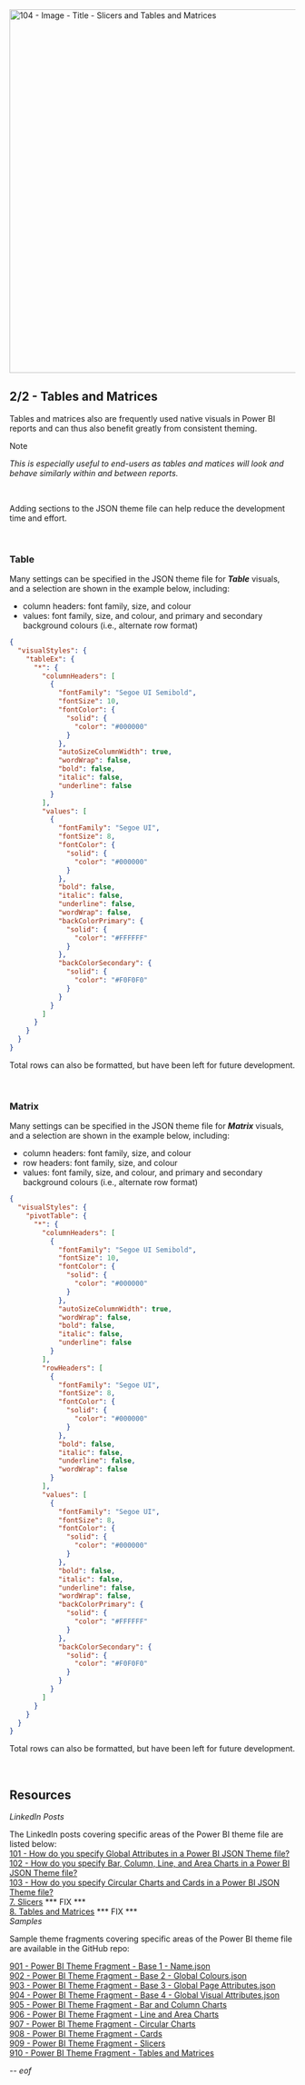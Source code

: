 <img width="1280" height="640" alt="104 - Image - Title - Slicers and Tables and Matrices" src="https://github.com/user-attachments/assets/feaa9ceb-4da4-44e8-a5fe-fdd5e92a9ed6" />

## 2/2 - Tables and Matrices

Tables and matrices also are frequently used native visuals in Power BI reports and can thus also benefit greatly from consistent theming. 

> [!NOTE]
> *This is especially useful to end-users as tables and matices will look and behave similarly within and between reports.*

<br>

Adding sections to the JSON theme file can help reduce the development time and effort.

<br>

### Table

Many settings can be specified in the JSON theme file for ***Table*** visuals, and a selection are shown in the example below, including:

- column headers: font family, size, and colour
- values: font family, size, and colour, and primary and secondary background colours (i.e., alternate row format)

``` json
{
  "visualStyles": {
    "tableEx": {
      "*": {
        "columnHeaders": [
          {
            "fontFamily": "Segoe UI Semibold",
            "fontSize": 10,
            "fontColor": {
              "solid": {
                "color": "#000000"
              }
            },
            "autoSizeColumnWidth": true,
            "wordWrap": false,
            "bold": false,
            "italic": false,
            "underline": false
          }
        ],
        "values": [
          {
            "fontFamily": "Segoe UI",
            "fontSize": 8,
            "fontColor": {
              "solid": {
                "color": "#000000"
              }
            },
            "bold": false,
            "italic": false,
            "underline": false,
            "wordWrap": false,
            "backColorPrimary": {
              "solid": {
                "color": "#FFFFFF"
              }
            },
            "backColorSecondary": {
              "solid": {
                "color": "#F0F0F0"
              }
            }
          }
        ]
      }
    }
  }
}

```

Total rows can also be formatted, but have been left for future development.

<br>

### Matrix

Many settings can be specified in the JSON theme file for ***Matrix*** visuals, and a selection are shown in the example below, including:

- column headers: font family, size, and colour
- row headers: font family, size, and colour
- values: font family, size, and colour, and primary and secondary background colours (i.e., alternate row format)

``` json
{
  "visualStyles": {
    "pivotTable": {
      "*": {
        "columnHeaders": [
          {
            "fontFamily": "Segoe UI Semibold",
            "fontSize": 10,
            "fontColor": {
              "solid": {
                "color": "#000000"
              }
            },
            "autoSizeColumnWidth": true,
            "wordWrap": false,
            "bold": false,
            "italic": false,
            "underline": false
          }
        ],
        "rowHeaders": [
          {
            "fontFamily": "Segoe UI",
            "fontSize": 8,
            "fontColor": {
              "solid": {
                "color": "#000000"
              }
            },
            "bold": false,
            "italic": false,
            "underline": false,
            "wordWrap": false
          }
        ],
        "values": [
          {
            "fontFamily": "Segoe UI",
            "fontSize": 8,
            "fontColor": {
              "solid": {
                "color": "#000000"
              }
            },
            "bold": false,
            "italic": false,
            "underline": false,
            "wordWrap": false,
            "backColorPrimary": {
              "solid": {
                "color": "#FFFFFF"
              }
            },
            "backColorSecondary": {
              "solid": {
                "color": "#F0F0F0"
              }
            }
          }
        ]
      }
    }
  }
}

```

Total rows can also be formatted, but have been left for future development.

<br>

## Resources

*LinkedIn Posts*

The LinkedIn posts covering specific areas of the Power BI theme file are listed below: <br>
[101 - How do you specify Global Attributes in a Power BI JSON Theme file?](https://www.linkedin.com/posts/gregphilps_powerbi-documentationmatters-dataanalytics-activity-7368600915009830912-wb3Z) <br>
[102 - How do you specify Bar, Column, Line, and Area Charts in a Power BI JSON Theme file?](https://www.linkedin.com/posts/gregphilps_powerbi-documentationmatters-dataanalytics-activity-7371153792802897920-ZqnK) <br>
[103 - How do you specify Circular Charts and Cards in a Power BI JSON Theme file?](https://www.linkedin.com/posts/gregphilps_powerbi-documentationmatters-dataanalytics-activity-7373669687638859777-KZTg) <br>
[7. Slicers](https://www.linkedin.com/posts/gregphilps_powerbi-documentationmatters-dataanalytics-activity-7295051537129615362-px8i) *** FIX *** <br>
[8. Tables and Matrices](https://www.linkedin.com/posts/gregphilps_powerbi-documentationmatters-dataanalytics-activity-7295051537129615362-px8i) *** FIX *** <br>
*Samples*

Sample theme fragments covering specific areas of the Power BI theme file are available in the GitHub repo: <br>

[901 - Power BI Theme Fragment - Base 1 - Name.json](https://github.com/alexbadiu-insightsinmotion/PBI-Documentation/blob/main/Components/Theme/901%20-%20Power%20BI%20Theme%20Fragment%20-%20Base%201%20-%20Name.json) <br>
[902 - Power BI Theme Fragment - Base 2 - Global Colours.json](https://github.com/alexbadiu-insightsinmotion/PBI-Documentation/blob/main/Components/Theme/902%20-%20Power%20BI%20Theme%20Fragment%20-%20Base%202%20-%20Global%20Colours.json) <br>
[903 - Power BI Theme Fragment - Base 3 - Global Page Attributes.json](https://github.com/alexbadiu-insightsinmotion/PBI-Documentation/blob/main/Components/Theme/903%20-%20Power%20BI%20Theme%20Fragment%20-%20Base%203%20-%20Global%20Page%20Attributes.json) <br>
[904 - Power BI Theme Fragment - Base 4 - Global Visual Attributes.json](https://github.com/alexbadiu-insightsinmotion/PBI-Documentation/blob/main/Components/Theme/904%20-%20Power%20BI%20Theme%20Fragment%20-%20Base%204%20-%20Global%20Visual%20Attributes.json) <br>
[905 - Power BI Theme Fragment - Bar and Column Charts](https://github.com/alexbadiu-insightsinmotion/PBI-Documentation/blob/main/Components/Theme/905%20-%20Power%20BI%20Theme%20Fragment%20-%20Bar%20and%20Column%20Charts.json) <br>
[906 - Power BI Theme Fragment - Line and Area Charts](https://github.com/alexbadiu-insightsinmotion/PBI-Documentation/blob/main/Components/Theme/906%20-%20Power%20BI%20Theme%20Fragment%20-%20Line%20and%20Area%20Charts.json) <br>
[907 - Power BI Theme Fragment - Circular Charts](https://github.com/alexbadiu-insightsinmotion/PBI-Documentation/blob/main/Components/Theme/907%20-%20Power%20BI%20Theme%20Fragment%20-%20Circular%20Charts.json) <br>
[908 - Power BI Theme Fragment - Cards](https://github.com/alexbadiu-insightsinmotion/PBI-Documentation/blob/main/Components/Theme/908%20-%20Power%20BI%20Theme%20Fragment%20-%20Cards.json) <br>
[909 - Power BI Theme Fragment - Slicers](https://github.com/alexbadiu-insightsinmotion/PBI-Documentation/blob/main/Components/Theme/909%20-%20Power%20BI%20Theme%20Fragment%20-%20Slicers.json) <br>
[910 - Power BI Theme Fragment - Tables and Matrices](https://github.com/alexbadiu-insightsinmotion/PBI-Documentation/blob/main/Components/Theme/910%20-%20Power%20BI%20Theme%20Fragment%20-%20Tables%20and%20Matrices.json) <br>

*-- eof*

